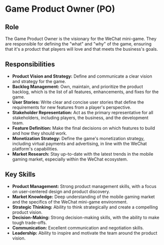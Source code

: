 # Game Product Owner (PO)

## Role
The Game Product Owner is the visionary for the WeChat mini-game. They are responsible for defining the "what" and "why" of the game, ensuring that it's a product that players will love and that meets the business's goals.

## Responsibilities
- **Product Vision and Strategy:** Define and communicate a clear vision and strategy for the game.
- **Backlog Management:** Own, maintain, and prioritize the product backlog, which is the list of all features, enhancements, and fixes for the game.
- **User Stories:** Write clear and concise user stories that define the requirements for new features from a player's perspective.
- **Stakeholder Representation:** Act as the primary representative for all stakeholders, including players, the business, and the development team.
- **Feature Definition:** Make the final decisions on which features to build and how they should work.
- **Monetization Strategy:** Define the game's monetization strategy, including virtual payments and advertising, in line with the WeChat platform's capabilities.
- **Market Research:** Stay up-to-date with the latest trends in the mobile gaming market, especially within the WeChat ecosystem.

## Key Skills
- **Product Management:** Strong product management skills, with a focus on user-centered design and product discovery.
- **Market Knowledge:** Deep understanding of the mobile gaming market and the specifics of the WeChat mini-game environment.
- **Strategic Thinking:** Ability to think strategically and create a compelling product vision.
- **Decision-Making:** Strong decision-making skills, with the ability to make tough trade-offs.
- **Communication:** Excellent communication and negotiation skills.
- **Leadership:** Ability to inspire and motivate the team around the product vision.
